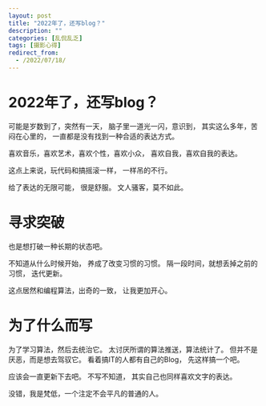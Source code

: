 ```yaml
---
layout: post
title: "2022年了，还写blog？"
description: ""
categories: [乱侃乱乏]
tags: [摄影心得]
redirect_from:
  - /2022/07/18/
---
```


# 2022年了，还写blog？


可能是岁数到了，突然有一天，
脑子里一道光一闪，意识到，
其实这么多年，苦闷在心里的，
一直都是没有找到一种合适的表达方式。

喜欢音乐，喜欢艺术，喜欢个性，喜欢小众，
喜欢自我，喜欢自我的表达。

这点上来说，玩代码和搞摇滚一样，
一样吊的不行。

给了表达的无限可能，
很是舒服。
文人骚客，莫不如此。

# 寻求突破

也是想打破一种长期的状态吧。

不知道从什么时候开始，
养成了改变习惯的习惯。
隔一段时间，就想丢掉之前的习惯，
迭代更新。

这点居然和编程算法，出奇的一致，
让我更加开心。


# 为了什么而写

为了学习算法，然后去统治它。
太讨厌所谓的算法推送，算法统计了。
但并不是厌恶，而是想去驾驭它。
看着搞IT的人都有自己的Blog，
先这样搞一个吧。


应该会一直更新下去吧。
不写不知道，
其实自己也同样喜欢文字的表达。

没错，我是梵低，一个注定不会平凡的普通的人。
